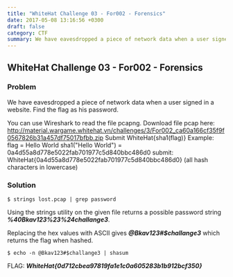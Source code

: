 ```yaml
---
title: "WhiteHat Challenge 03 - For002 - Forensics"
date: 2017-05-08 13:16:56 +0300
draft: false
category: CTF
summary: We have eavesdropped a piece of network data when a user signed in a website. Find the flag as his password.
---
```

## WhiteHat Challenge 03 - For002 - Forensics
### Problem

We have eavesdropped a piece of network data when a user signed in a website. Find the flag as his password.

You can use Wireshark to read the file pcapng.
Download file pcap here:
http://material.wargame.whitehat.vn/challenges/3/For002_ca60a166cf35f9f0567826b31a457df75017bfbb.zip
Submit WhiteHat{sha1(flag)}
Example: flag = Hello World
sha1("Hello World") = 0a4d55a8d778e5022fab701977c5d840bbc486d0
submit: WhiteHat{0a4d55a8d778e5022fab701977c5d840bbc486d0}
(all hash characters in lowercase)

### Solution

``$ strings lost.pcap | grep password``

Using the strings utility on the given file returns a possible password string ___%40Bkav123%23%24challange3___.

Replacing the hex values with ASCII gives ___@Bkav123#$challange3___ which returns the flag when hashed.

``$ echo -n @Bkav123#$challange3 | shasum``

FLAG: ___WhiteHat{0d712cbea97819fa1e1c0a605283b1b912bcf350}___
